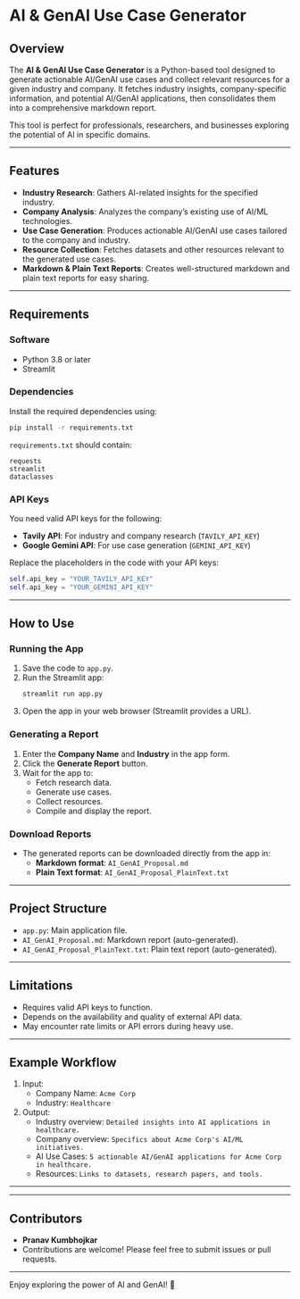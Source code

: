 # AI & GenAI Use Case Generator

## Overview
The **AI & GenAI Use Case Generator** is a Python-based tool designed to generate actionable AI/GenAI use cases and collect relevant resources for a given industry and company. It fetches industry insights, company-specific information, and potential AI/GenAI applications, then consolidates them into a comprehensive markdown report. 

This tool is perfect for professionals, researchers, and businesses exploring the potential of AI in specific domains.

---

## Features
- **Industry Research**: Gathers AI-related insights for the specified industry.
- **Company Analysis**: Analyzes the company’s existing use of AI/ML technologies.
- **Use Case Generation**: Produces actionable AI/GenAI use cases tailored to the company and industry.
- **Resource Collection**: Fetches datasets and other resources relevant to the generated use cases.
- **Markdown & Plain Text Reports**: Creates well-structured markdown and plain text reports for easy sharing.

---

## Requirements

### Software
- Python 3.8 or later
- Streamlit

### Dependencies
Install the required dependencies using:
```bash
pip install -r requirements.txt
```

`requirements.txt` should contain:
```plaintext
requests
streamlit
dataclasses
```

### API Keys
You need valid API keys for the following:
- **Tavily API**: For industry and company research (`TAVILY_API_KEY`)
- **Google Gemini API**: For use case generation (`GEMINI_API_KEY`)

Replace the placeholders in the code with your API keys:
```python
self.api_key = "YOUR_TAVILY_API_KEY"
self.api_key = "YOUR_GEMINI_API_KEY"
```

---

## How to Use

### Running the App
1. Save the code to `app.py`.
2. Run the Streamlit app:
   ```bash
   streamlit run app.py
   ```
3. Open the app in your web browser (Streamlit provides a URL).

### Generating a Report
1. Enter the **Company Name** and **Industry** in the app form.
2. Click the **Generate Report** button.
3. Wait for the app to:
   - Fetch research data.
   - Generate use cases.
   - Collect resources.
   - Compile and display the report.

### Download Reports
- The generated reports can be downloaded directly from the app in:
  - **Markdown format**: `AI_GenAI_Proposal.md`
  - **Plain Text format**: `AI_GenAI_Proposal_PlainText.txt`

---

## Project Structure

- `app.py`: Main application file.
- `AI_GenAI_Proposal.md`: Markdown report (auto-generated).
- `AI_GenAI_Proposal_PlainText.txt`: Plain text report (auto-generated).

---

## Limitations
- Requires valid API keys to function.
- Depends on the availability and quality of external API data.
- May encounter rate limits or API errors during heavy use.

---

## Example Workflow
1. Input:
   - Company Name: `Acme Corp`
   - Industry: `Healthcare`
2. Output:
   - Industry overview: `Detailed insights into AI applications in healthcare.`
   - Company overview: `Specifics about Acme Corp's AI/ML initiatives.`
   - AI Use Cases: `5 actionable AI/GenAI applications for Acme Corp in healthcare.`
   - Resources: `Links to datasets, research papers, and tools.`

---



---

## Contributors
- **Pranav Kumbhojkar**
- Contributions are welcome! Please feel free to submit issues or pull requests.

--- 

Enjoy exploring the power of AI and GenAI! 🚀
